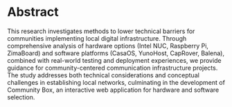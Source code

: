# Abstract

This research investigates methods to lower technical barriers for communities implementing local digital infrastructure. Through comprehensive analysis of hardware options (Intel NUC, Raspberry Pi, ZimaBoard) and software platforms (CasaOS, YunoHost, CapRover, Balena), combined with real-world testing and deployment experiences, we provide guidance for community-centered communication infrastructure projects. The study addresses both technical considerations and conceptual challenges in establishing local networks, culminating in the development of Community Box, an interactive web application for hardware and software selection.